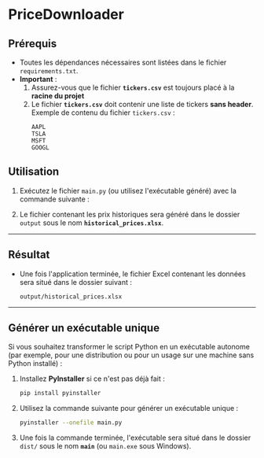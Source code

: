 # PriceDownloader
## Prérequis
- Toutes les dépendances nécessaires sont listées dans le fichier `requirements.txt`.
- **Important** : 
  1. Assurez-vous que le fichier **`tickers.csv`** est toujours placé à la **racine du projet**
  2. Le fichier **`tickers.csv`** doit contenir une liste de tickers **sans header**.  
     Exemple de contenu du fichier `tickers.csv` :
     ```csv
     AAPL
     TSLA
     MSFT
     GOOGL
     ```
## Utilisation

1. Exécutez le fichier `main.py` (ou utilisez l'exécutable généré) avec la commande suivante :

2. Le fichier contenant les prix historiques sera généré dans le dossier `output` sous le nom **`historical_prices.xlsx`**.

---
## Résultat

- Une fois l'application terminée, le fichier Excel contenant les données sera situé dans le dossier suivant :
  ```
  output/historical_prices.xlsx
  ```
---

## Générer un exécutable unique

Si vous souhaitez transformer le script Python en un exécutable autonome (par exemple, pour une distribution ou pour un usage sur une machine sans Python installé) :

1. Installez **PyInstaller** si ce n'est pas déjà fait :
   ```bash
   pip install pyinstaller
   ```

2. Utilisez la commande suivante pour générer un exécutable unique :
   ```bash
   pyinstaller --onefile main.py
   ```

3. Une fois la commande terminée, l'exécutable sera situé dans le dossier `dist/` sous le nom **`main`** (ou `main.exe` sous Windows).
     